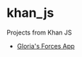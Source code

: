 # khan_js
Projects from Khan JS

* [Gloria's Forces App](https://www.khanacademy.org/computer-programming/science-non-contact-forces-v8/4762704525950976)
